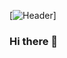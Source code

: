 [![Header](https://raw.githubusercontent.com/MartinHeinz/<OWNER>/<OWNER>/readme_header.png "Header")]
### Hi there 👋

<!--
**kevinesmaell/kevinesmaell** is a ✨ _special_ ✨ repository because its `README.md` (this file) appears on your GitHub profile.

- 🔭 I’m currently working on my first Github repository!
- 🌱 I’m currently learning everything.
- 👯 I’m looking to collaborate on design projects.
- 🤔 I’m looking for help with coding.
- 💬 Ask me about anything!
- 📫 How to reach me: kevinesmaell@outlook.com
- 😄 Pronouns: he/him

